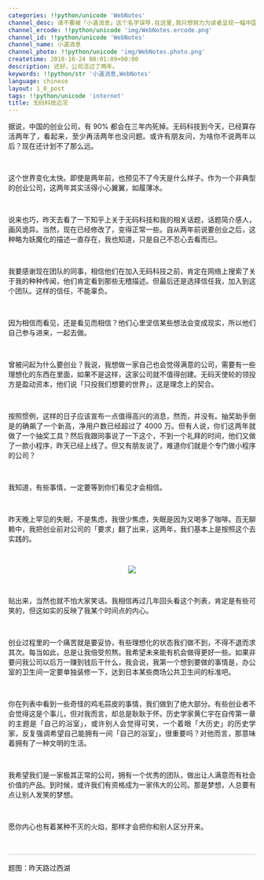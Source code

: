 ```yaml
---
categories: !!python/unicode 'WebNotes'
channel_desc: 请不要被「小道消息」这个名字误导.在这里,我只想努力为读者呈现一幅中国互联网的清明上河图.
channel_ercode: !!python/unicode 'img/WebNotes.ercode.png'
channel_id: !!python/unicode 'WebNotes'
channel_name: 小道消息
channel_photo: !!python/unicode 'img/WebNotes.photo.png'
createtime: 2018-10-24 08:01:09+00:00
description: 还好，公司活过了两年。
keywords: !!python/str '小道消息,WebNotes'
language: chinese
layout: 1_0_post
tags: !!python/unicode 'internet'
title: 无码科技近况
---
```

<div class="rich_media_content" id="js_content">
<p style="text-align: justify;">
         据说，中国的创业公司，有 90% 都会在三年内死掉。无码科技到今天，已经算存活两年了，看起来，至少再活两年也没问题。或许有朋友问，为啥你不说两年以后？现在还计划不了那么远。
        </p>
<p style="text-align: justify;">
<br/>
</p>
<p style="text-align: justify;">
         这个世界变化太快。即使是两年前，也预见不了今天是什么样子。作为一个非典型的创业公司，这两年其实活得小心翼翼，如履薄冰。
        </p>
<p style="text-align: justify;">
<br/>
</p>
<p style="text-align: justify;">
         说来也巧，昨天去看了一下知乎上关于无码科技和我的相关话题，话题简介感人，画风诡异。当然，现在已经修改了，变得正常一些。自从两年前说要创业之后，这种略为妖魔化的描述一直存在，我也知道，只是自己不忍心去看而已。
        </p>
<p style="text-align: justify;">
<br/>
</p>
<p style="text-align: justify;">
         我要感谢现在团队的同事，相信他们在加入无码科技之前，肯定在网络上搜索了关于我的种种传闻，他们肯定看到那些无稽描述。但最后还是选择信任我，加入到这个团队。这样的信任，不能辜负。
        </p>
<p style="text-align: justify;">
<br/>
</p>
<p style="text-align: justify;">
         因为相信而看见，还是看见而相信？他们心里坚信某些想法会变成现实，所以他们自己参与进来，一起去做。
         <br/>
</p>
<p>
<br/>
</p>
<p style="text-align: justify;">
         曾被问起为什么要创业？我说，我想做一家自己也会觉得满意的公司，需要有一些理想化的东西在里面，如果不是这样，这家公司就不值得创建。无码天使轮的领投方是盈动资本，他们说「只投我们想要的世界」，这是理念上的契合。
        </p>
<p style="text-align: justify;">
<br/>
</p>
<p style="text-align: justify;">
         按照惯例，这样的日子应该宣布一点值得高兴的消息，然而，并没有。抽奖助手倒是的确飙了一个新高，净用户数已经超过了 4000 万。但有人说，你们这两年就做了一个抽奖工具？然后我跟同事说了一下这个，不到一个礼拜的时间，他们又做了一款小程序，昨天已经上线了。但又有朋友说了，难道你们就是个专门做小程序的公司？
        </p>
<p style="text-align: justify;">
<br/>
</p>
<p style="text-align: justify;">
         我知道，有些事情，一定要等到你们看见才会相信。
        </p>
<p style="text-align: justify;">
<br/>
</p>
<p style="text-align: justify;">
         昨天晚上罕见的失眠，不是焦虑，我很少焦虑，失眠是因为又喝多了咖啡。百无聊赖中，我把创业前对公司的「要求」翻了出来，这两年，我们基本上是按照这个去实践的。
        </p>
<p style="text-align: justify;">
<br/>
</p>
<p style="text-align: center;">
<img class="" data-copyright="0" data-ratio="3.005333333333333" data-s="300,640" data-src="" data-type="jpeg" data-w="1125" src="{{ '/img/ow5rEn8QGlFYcibRxQrFvTZcian8wNQKggaxhGDibK6STPhAleuWJyxLnJxOhsGqaiaKr0WVPHBI4nFpESVLPdO6qg.jpeg' | prepend: site.img | replace: '//','/' }}" style=""/>
</p>
<p style="text-align: center;">
<br/>
</p>
<p style="text-align: justify;">
         贴出来，当然也就不怕大家笑话。我相信再过几年回头看这个列表，肯定是有些可笑的，但这如实的反映了我某个时间点的内心。
         <br/>
</p>
<p style="text-align: left;">
<br/>
</p>
<p style="text-align: justify;">
         创业过程里的一个痛苦就是要妥协，有些理想化的状态我们做不到，不得不退而求其次。每当如此，总是让我倍受煎熬。我希望未来能有机会做得更好一些。如果非要问我公司以后万一赚到钱后干什么，我会说，我第一个想到要做的事情是，办公室的卫生间一定要单独装修一下，达到日本某些商场公共卫生间的标准吧。
        </p>
<p style="text-align: left;">
<br/>
</p>
<p style="text-align: justify;">
         你在列表中看到一些奇怪的鸡毛蒜皮的事情，我们做到了绝大部分。有些创业者不会觉得这是个事儿，但对我而言，却总是耿耿于怀。历史学家黄仁宇在自传第一章的主题是「自己的浴室」，或许别人会觉得可笑，一个着眼「大历史」的历史学家，反复强调希望自己能拥有一间「自己的浴室」，很重要吗？对他而言，那意味着拥有了一种文明的生活。
        </p>
<p style="text-align: justify;">
<br/>
</p>
<p style="text-align: justify;">
         我希望我们是一家极其正常的公司，拥有一个优秀的团队，做出让人满意而有社会价值的产品。到时候，或许我们有资格成为一家伟大的公司。那是梦想，人总要有点让别人发笑的梦想。
        </p>
<p style="text-align: justify;">
<br/>
</p>
<p style="text-align: justify;">
         愿你内心也有着某种不灭的火焰，那样才会把你和别人区分开来。
        </p>
<p style="text-align: justify;">
<br/>
</p>
<hr style="margin-top: 1em;margin-bottom: 1em;white-space: normal;max-width: 100%;font-family: Lato, Helvetica, Arial, freesans, clean, sans-serif;border-right-width: 0px;border-bottom-width: 0px;border-left-width: 0px;border-top-style: solid;border-top-color: rgb(234, 234, 234);height: 1px;color: rgb(51, 51, 51);font-size: 15px;box-sizing: border-box !important;word-wrap: break-word !important;"/>
<p style="white-space: normal;">
         题图：昨天路过西湖
         <br/>
</p>
</div>